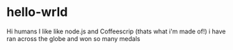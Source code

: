 # hello-wrld

Hi humans 
I like like node.js and Coffeescrip (thats what i'm made of!)
i have ran across the globe and won so many medals 
